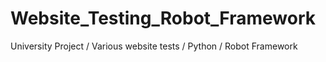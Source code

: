 # Website_Testing_Robot_Framework
University Project / Various website tests / Python / Robot Framework
